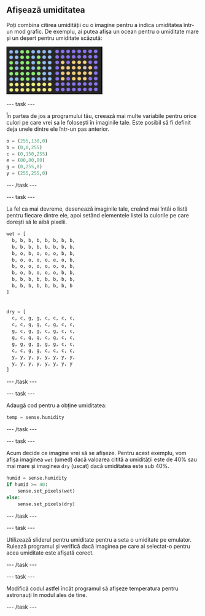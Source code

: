 ## Afișează umiditatea

Poți combina citirea umidității cu o imagine pentru a indica umiditatea într-un mod grafic. De exemplu, ai putea afișa un ocean pentru o umiditate mare și un deșert pentru umiditate scăzută:

![Umed și uscat](images/wet-dry.png)

\--- task \---

În partea de jos a programului tău, creează mai multe variabile pentru orice culori pe care vrei sa le folosești în imaginile tale. Este posibil să fi definit deja unele dintre ele într-un pas anterior.

```python
o = (255,130,0)
b = (0,0,255)
c = (0,150,255)
e = (80,80,80)
g = (0,255,0)
y = (255,255,0)
```

\--- /task \---

\--- task \---

La fel ca mai devreme, desenează imaginile tale, creând mai întâi o listă pentru fiecare dintre ele, apoi setând elementele listei la culorile pe care dorești să le aibă pixelii.

```python
wet = [
  b, b, b, b, b, b, b, b,
  b, b, b, b, b, b, b, b,
  b, o, b, o, o, o, b, b,
  b, o, o, o, o, e, o, b,
  b, o, o, o, o, o, o, b,
  b, o, b, o, o, o, b, b,
  b, b, b, b, b, b, b, b,
  b, b, b, b, b, b, b, b
]


dry = [
  c, c, g, g, c, c, c, c,
  c, c, g, g, c, g, c, c,
  g, c, g, g, c, g, c, c,
  g, c, g, g, c, g, c, c,
  g, g, g, g, g, g, c, c,
  c, c, g, g, c, c, c, c,
  y, y, y, y, y, y, y, y,
  y, y, y, y, y, y, y, y
]
```

\--- /task \---

\--- task \---

Adaugă cod pentru a obține umiditatea:

```python
temp = sense.humidity
```

\--- /task \---

\--- task \---

Acum decide ce imagine vrei să se afișeze. Pentru acest exemplu, vom afișa imaginea `wet` (umed) dacă valoarea citită a umidității este de 40% sau mai mare și imaginea `dry` (uscat) dacă umiditatea este sub 40%.

```python
humid = sense.humidity
if humid >= 40:
    sense.set_pixels(wet)
else:
    sense.set_pixels(dry)
```

\--- /task \---

\--- task \---

Utilizează sliderul pentru umiditate pentru a seta o umiditate pe emulator. Rulează programul și verifică dacă imaginea pe care ai selectat-o pentru acea umiditate este afișată corect.

\--- /task \---

\--- task \---

Modifică codul astfel încât programul să afișeze temperatura pentru astronauți în modul ales de tine.

\--- /task \---